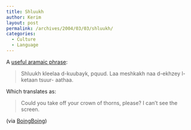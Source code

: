```yaml
---
title: Shluukh
author: Kerim
layout: post
permalink: /archives/2004/03/03/shluukh/
categories:
  - Culture
  - Language
---
```

A <a href="http://film.guardian.co.uk/features/featurepages/0,4120,1159068,00.html" onclick="_gaq.push(['_trackEvent', 'outbound-article', 'http://film.guardian.co.uk/features/featurepages/0,4120,1159068,00.html', 'useful aramaic phrase']);" >useful aramaic phrase</a>:

> Shluukh kleelaa d-kuubayk, pquud. Laa meshkakh naa d-ekhzey l-ketaan tsuur- aathaa.

Which translates as:

> Could you take off your crown of thorns, please? I can&#8217;t see the screen.

(via <a href="http://boingboing.net/2004_03_01_archive.html#107834860389639163" onclick="_gaq.push(['_trackEvent', 'outbound-article', 'http://boingboing.net/2004_03_01_archive.html#107834860389639163', 'BoingBoing']);" >BoingBoing</a>)

